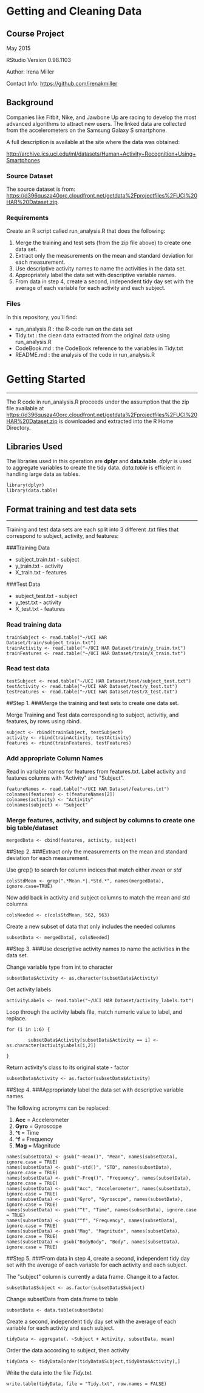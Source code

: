 
# Getting and Cleaning Data
## Course Project
May 2015

RStudio Version 0.98.1103 

Author:  Irena Miller

Contact Info:  https://github.com/irenakmiller

## Background
Companies like Fitbit, Nike, and Jawbone Up are racing to develop the most advanced algorithms to attract new users. The linked data are collected from the accelerometers on the Samsung Galaxy S smartphone. 

A full description is available at the site where the data was obtained: 

http://archive.ics.uci.edu/ml/datasets/Human+Activity+Recognition+Using+Smartphones 


### Source Dataset
The source dataset is from: https://d396qusza40orc.cloudfront.net/getdata%2Fprojectfiles%2FUCI%20HAR%20Dataset.zip.
 
### Requirements
Create an R script called run_analysis.R that does the following:

1. Merge the training and test sets (from the zip file above) to create one data set.
2. Extract only the measurements on the mean and standard deviation for each measurement.
3. Use descriptive activity names to name the activities in the data set.
4. Appropriately label the data set with descriptive variable names.
5. From data in step 4, create a second, independent tidy day set with the average of each variable for each activity and each subject.

###  Files 
In this repository, you'll find:

*  run_analysis.R : the R-code run on the data set
*  Tidy.txt : the clean data extracted from the original data using run_analysis.R
*  CodeBook.md : the CodeBook reference to the variables in Tidy.txt
*  README.md : the analysis of the code in run_analysis.R

#  Getting Started
______

The R code in run_analysis.R proceeds under the assumption that the zip file available at https://d396qusza40orc.cloudfront.net/getdata%2Fprojectfiles%2FUCI%20HAR%20Dataset.zip is downloaded and extracted into the R Home Directory.

##  Libraries Used
The libraries used in this operation are **dplyr** and **data.table**. *dplyr* is used to aggregate variables to create the tidy data.  *data.table* is efficient in handling large data as tables. 

```
library(dplyr)
library(data.table)
```

##  Format training and test data sets
__________

Training and test data sets are each split into 3 different .txt files that correspond to subject, activity, and features:  

###Training Data
* subject_train.txt - subject 
* y_train.txt - activity
* X_train.txt - features

###Test Data
* subject_test.txt - subject 
* y_test.txt - activity
* X_test.txt - features

### Read training data
```
trainSubject <- read.table("~/UCI HAR Dataset/train/subject_train.txt")
trainActivity <- read.table("~/UCI HAR Dataset/train/y_train.txt")
trainFeatures <- read.table("~/UCI HAR Dataset/train/X_train.txt")
```

### Read test data
```
testSubject <- read.table("~/UCI HAR Dataset/test/subject_test.txt")
testActivity <- read.table("~/UCI HAR Dataset/test/y_test.txt")
testFeatures <- read.table("~/UCI HAR Dataset/test/X_test.txt")
```

##Step 1. 
###Merge the training and test sets to create one data set.

Merge Training and Test data corresponding to subject, activitiy, and features, by rows using rbind.
```
subject <- rbind(trainSubject, testSubject)
activity <- rbind(trainActivity, testActivity)
features <- rbind(trainFeatures, testFeatures)
```

### Add appropriate Column Names

Read in variable names for features from features.txt.  Label activity and features columns with "Activity" and "Subject".

```
featureNames <- read.table("~/UCI HAR Dataset/features.txt")
colnames(features) <- t(featureNames[2])
colnames(activity) <- "Activity"
colnames(subject) <- "Subject"
```

###  Merge features, activity, and subject by columns to create one big table/dataset

```
mergedData <- cbind(features, activity, subject)
```

##Step 2. 
###Extract only the measurements on the mean and standard deviation for each measurement.

Use grep() to search for column indices that match either *mean* or *std*
```
colsStdMean <- grep(".*Mean.*|.*Std.*", names(mergedData), ignore.case=TRUE)
```


Now add back in activity and subject columns to match the mean and std columns
```
colsNeeded <- c(colsStdMean, 562, 563)
```


Create a new subset of data that only includes the needed columns
```
subsetData <- mergedData[, colsNeeded]
```


##Step 3.
###Use descriptive activity names to name the activities in the data set.

Change variable type from int to character
```
subsetData$Activity <- as.character(subsetData$Activity)
```

Get activity labels
```
activityLabels <- read.table("~/UCI HAR Dataset/activity_labels.txt")
```

Loop through the activity labels file, match numeric value to label, and replace.
```
for (i in 1:6) {
        
        subsetData$Activity[subsetData$Activity == i] <- as.character(activityLabels[i,2])
        
}
```

Return activity's class to its original state - factor
```
subsetData$Activity <- as.factor(subsetData$Activity)
```

##Step 4.
###Appropriately label the data set with descriptive variable names.

The following acronyms can be replaced:

1.  **Acc** = Accelerometer
2.  **Gyro** = Gyroscope
3.  **^t** = Time
4.  **^f** = Frequency
5.  **Mag** = Magnitude



```
names(subsetData) <- gsub("-mean()", "Mean", names(subsetData), ignore.case = TRUE)
names(subsetData) <- gsub("-std()", "STD", names(subsetData), ignore.case = TRUE)
names(subsetData) <- gsub("-Freq()", "Frequency", names(subsetData), ignore.case = TRUE)
names(subsetData) <- gsub("Acc", "Accelerometer", names(subsetData), ignore.case = TRUE)
names(subsetData) <- gsub("Gyro", "Gyroscope", names(subsetData), ignore.case = TRUE)
names(subsetData) <- gsub("^t", "Time", names(subsetData), ignore.case = TRUE)
names(subsetData) <- gsub("^f", "Frequency", names(subsetData), ignore.case = TRUE)
names(subsetData) <- gsub("Mag", "Magnitude", names(subsetData), ignore.case = TRUE)
names(subsetData) <- gsub("BodyBody", "Body", names(subsetData), ignore.case = TRUE)
```

##Step 5.
###From data in step 4, create a second, independent tidy day set with the average of each variable for each activity and each subject.

The "subject" column is currently a data frame.  Change it to a factor.
```
subsetData$Subject <- as.factor(subsetData$Subject)
```

Change subsetData from data.frame to table
```
subsetData <- data.table(subsetData)
```

Create a second, independent tidy day set with the average of each variable for each activity and each subject.
```
tidyData <- aggregate(. ~Subject + Activity, subsetData, mean)
```

Order the data according to subject, then activity
```
tidyData <- tidyData[order(tidyData$Subject,tidyData$Activity),]
```

Write the data into the file *Tidy.txt*.
```
write.table(tidyData, file = "Tidy.txt", row.names = FALSE)
```




